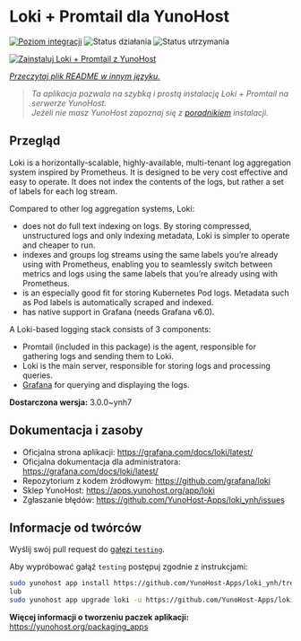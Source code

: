 <!--
To README zostało automatycznie wygenerowane przez <https://github.com/YunoHost/apps/tree/master/tools/readme_generator>
Nie powinno być ono edytowane ręcznie.
-->

# Loki + Promtail dla YunoHost

[![Poziom integracji](https://apps.yunohost.org/badge/integration/loki)](https://ci-apps.yunohost.org/ci/apps/loki/)
![Status działania](https://apps.yunohost.org/badge/state/loki)
![Status utrzymania](https://apps.yunohost.org/badge/maintained/loki)

[![Zainstaluj Loki + Promtail z YunoHost](https://install-app.yunohost.org/install-with-yunohost.svg)](https://install-app.yunohost.org/?app=loki)

*[Przeczytaj plik README w innym języku.](./ALL_README.md)*

> *Ta aplikacja pozwala na szybką i prostą instalację Loki + Promtail na serwerze YunoHost.*  
> *Jeżeli nie masz YunoHost zapoznaj się z [poradnikiem](https://yunohost.org/install) instalacji.*

## Przegląd

Loki is a horizontally-scalable, highly-available, multi-tenant log aggregation system inspired by Prometheus. It is designed to be very cost effective and easy to operate. It does not index the contents of the logs, but rather a set of labels for each log stream.

Compared to other log aggregation systems, Loki:

- does not do full text indexing on logs. By storing compressed, unstructured logs and only indexing metadata, Loki is simpler to operate and cheaper to run.
- indexes and groups log streams using the same labels you’re already using with Prometheus, enabling you to seamlessly switch between metrics and logs using the same labels that you’re already using with Prometheus.
- is an especially good fit for storing Kubernetes Pod logs. Metadata such as Pod labels is automatically scraped and indexed.
- has native support in Grafana (needs Grafana v6.0).

A Loki-based logging stack consists of 3 components:
- Promtail (included in this package) is the agent, responsible for gathering logs and sending them to Loki.
- Loki is the main server, responsible for storing logs and processing queries.
- [Grafana](https://github.com/Yunohost-Apps/grafana_ynh) for querying and displaying the logs.


**Dostarczona wersja:** 3.0.0~ynh7
## Dokumentacja i zasoby

- Oficjalna strona aplikacji: <https://grafana.com/docs/loki/latest/>
- Oficjalna dokumentacja dla administratora: <https://grafana.com/docs/loki/latest/>
- Repozytorium z kodem źródłowym: <https://github.com/grafana/loki>
- Sklep YunoHost: <https://apps.yunohost.org/app/loki>
- Zgłaszanie błędów: <https://github.com/YunoHost-Apps/loki_ynh/issues>

## Informacje od twórców

Wyślij swój pull request do [gałęzi `testing`](https://github.com/YunoHost-Apps/loki_ynh/tree/testing).

Aby wypróbować gałąź `testing` postępuj zgodnie z instrukcjami:

```bash
sudo yunohost app install https://github.com/YunoHost-Apps/loki_ynh/tree/testing --debug
lub
sudo yunohost app upgrade loki -u https://github.com/YunoHost-Apps/loki_ynh/tree/testing --debug
```

**Więcej informacji o tworzeniu paczek aplikacji:** <https://yunohost.org/packaging_apps>
